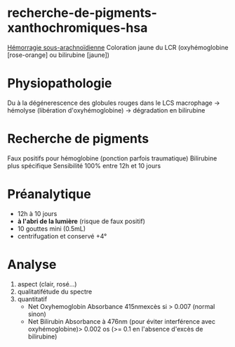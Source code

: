 # recherche-de-pigments-xanthochromiques-hsa



[Hémorragie sous-arachnoïdienne](#hc3a9morragie-sous-arachnoc3afdiennenorgmd)
Coloration jaune du LCR (oxyhémoglobine [rose-orange] ou bilirubine [jaune]) 


# Physiopathologie


Du à la dégénerescence des globules rouges dans le LCS
macrophage -> hémolyse (libération d'oxyhémoglobine) -> dégradation en bilirubine 


# Recherche de pigments


Faux positifs pour hémoglobine (ponction parfois traumatique)
Bilirubine plus spécifique
Sensibilité 100% entre 12h et 10 jours 


# Préanalytique


- 12h à 10 jours 
- **à l'abri de la lumière** (risque de faux positif) 
- 10 gouttes mini (0.5mL) 
- centrifugation et conservé +4° 


# Analyse


1. aspect (clair, rosé…) 
2. qualitatifétude du spectre 
1. quantitatif 
    - Net Oxyhemoglobin Absorbance 415nmexcès si > 0.007 (normal sinon) 
    - Net Bilirubin Absorbance à 476nm (pour éviter interférence avec oxyhémoglobine)> 0.002 os (>= 0.1 en l'absence d'excès de bilirubine) 

